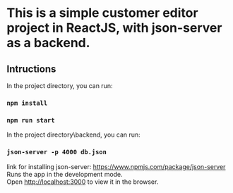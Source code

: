 # This is a simple customer editor project in ReactJS, with json-server as a backend.

## Intructions
In the project directory, you can run:
### `npm install`
### `npm run start`

In the project directory\backend, you can run:
### `json-server -p 4000 db.json`

link for installing json-server: https://www.npmjs.com/package/json-server
Runs the app in the development mode.\
Open [http://localhost:3000](http://localhost:3000) to view it in the browser.
